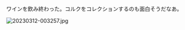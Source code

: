 ワインを飲み終わった。コルクをコレクションするのも面白そうだなあ。

![20230312-003257.jpg](https://ceshmina-photos.s3.ap-northeast-1.amazonaws.com/medium/202303/20230312-003257.jpg)
